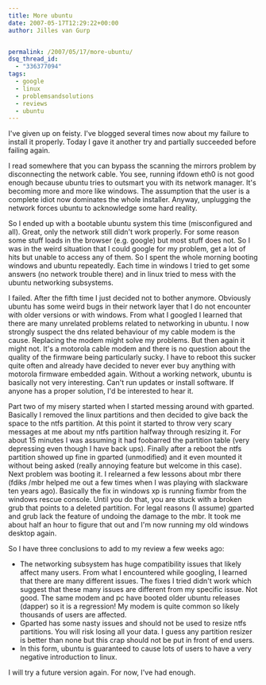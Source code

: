 ```yaml
---
title: More ubuntu
date: 2007-05-17T12:29:22+00:00
author: Jilles van Gurp


permalink: /2007/05/17/more-ubuntu/
dsq_thread_id:
  - "336377094"
tags:
  - google
  - linux
  - problemsandsolutions
  - reviews
  - ubuntu
---
```

I've given up on feisty. I've blogged several times now about my failure to install it properly. Today I gave it another try and partially succeeded before failing again.

I read somewhere that you can bypass the scanning the mirrors problem by disconnecting the network cable. You see, running ifdown eth0 is not good enough because ubuntu tries to outsmart you with its network manager. It's becoming more and more like windows. The assumption that the user is a complete idiot now dominates the whole installer. Anyway, unplugging the network forces ubuntu to acknowledge some hard reality.

So I ended up with a bootable ubuntu system this time (misconfigured and all). Great, only the network still didn't work properly. For some reason some stuff loads in the browser (e.g. google) but most stuff does not. So I was in the weird situation that I could google for my problem, get a lot of hits but unable to access any of them. So I spent the whole morning booting windows and ubuntu repeatedly. Each time in windows I tried to get some answers (no network trouble there) and in linux tried to mess with the ubuntu networking subsystems.

I failed. After the fifth time I just decided not to bother anymore. Obviously ubuntu has some weird bugs in their network layer that I do not encounter with older versions or with windows. From what I googled I learned that there are many unrelated problems related to networking in ubuntu. I now strongly suspect the dns related behaviour of my cable modem is the cause. Replacing the modem might solve my problems. But then again it might not. It's a motorola cable modem and there is no question about the quality of the firmware being particularly sucky. I have to reboot this sucker quite often and already have decided to never ever buy anything with motorola firmware embedded again. Without a working network, ubuntu is basically not very interesting. Can't run updates or install software. If anyone has a proper solution, I'd be interested to hear it.

Part two of my misery started when I started messing around with gparted. Basically I removed the linux partitions and then decided to give back the space to the ntfs partition. At this point it started to throw very scary messages at me about my ntfs partition halfway through resizing it. For about 15 minutes I was assuming it had foobarred the partition table (very depressing even though I have back ups). Finally after a reboot the ntfs partition showed up fine in gparted (unmodified) and it even mounted it without being asked (really annoying feature but welcome in this case). Next problem was booting it. I relearned a few lessons about mbr there (fdiks /mbr helped me out a few times when I was playing with slackware ten years ago). Basically the fix in windows xp is running fixmbr from the windows rescue console. Until you do that, you are stuck with a broken grub that points to a deleted partition. For legal reasons (I assume) gparted and grub lack the feature of undoing the damage to the mbr.
It took me about half an hour to figure that out and I'm now running my old windows desktop again.

So I have three conclusions to add to my review a few weeks ago:

- The networking subsystem has huge compatibility issues that likely affect many users. From what I encountered while googling, I learned that there are many different issues. The fixes I tried didn't work which suggest that these many issues are different from my specific issue. Not good. The same modem and pc have booted older ubuntu releases (dapper) so it is a regression! My modem is quite common so likely thousands of users are affected.
- Gparted has some nasty issues and should not be used to resize ntfs partitions. You will risk losing all your data. I guess any partition resizer is better than none but this crap should not be put in front of end users.
- In this form, ubuntu is guaranteed to cause lots of users to have a very negative introduction to linux.

I will try a future version again. For now, I've had enough.